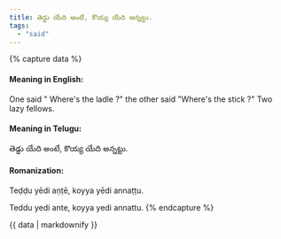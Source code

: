 ```yaml
---
title: తెడ్డు యేది అంటే, కొయ్య యేది అన్నట్టు.
tags:
  - "said"
---
```


{% capture data %}
#### Meaning in English:
One said " Where's the ladle ?" the other said "Where's the stick ?"
Two lazy fellows.

#### Meaning in Telugu:
తెడ్డు యేది అంటే, కొయ్య యేది అన్నట్టు.

#### Romanization:
Teḍḍu yēdi aṇṭē, koyya yēdi annaṭṭu.

Teddu yedi ante, koyya yedi annattu.
{% endcapture %}

{{ data | markdownify }}

